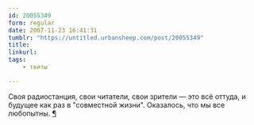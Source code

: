 ```yaml
---
id: 20055349
form: regular
date: 2007-11-23 16:41:31
tumblr: "https://untitled.urbansheep.com/post/20055349"
title: 
linkurl: 
tags:
    - твиты

---
```

<p>Своя радиостанция, свои читатели, свои зрители — это всё оттуда, и будущее как раз в &quot;совместной жизни&quot;. Оказалось, что мы все любопытны. <a href="http://twitter.com/urbansheep/statuses/437784562">¶</a></p>

